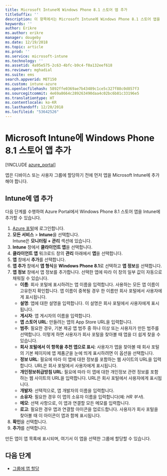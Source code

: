 ```yaml
---
title: Microsoft Intune에 Windows Phone 8.1 스토어 앱 추가
titleSuffix: ''
description: 이 항목에서는 Microsoft Intune에 Windows Phone 8.1 스토어 앱을 추가하는 방법을 설명합니다.
keywords: ''
author: Erikre
ms.author: erikre
manager: dougeby
ms.date: 12/19/2018
ms.topic: article
ms.prod: ''
ms.service: microsoft-intune
ms.technology: ''
ms.assetid: 4a95e575-2c63-4bfc-b9c4-f0a132eef618
ms.reviewer: mghadial
ms.suite: ems
search.appverid: MET150
ms.custom: intune-azure
ms.openlocfilehash: 5892ffe0369ae7b43489c1ce5c327f88c0d857f3
ms.sourcegitcommit: 4e69a8664c289263490daa4c02bc6b81c33196e5
ms.translationtype: HT
ms.contentlocale: ko-KR
ms.lasthandoff: 12/20/2018
ms.locfileid: "53642526"
---
```

# <a name="add-windows-phone-81-store-apps-to-microsoft-intune"></a>Microsoft Intune에 Windows Phone 8.1 스토어 앱 추가

[!INCLUDE [azure_portal](./includes/azure_portal.md)]

앱은 디바이스 또는 사용자 그룹에 할당하기 전에 먼저 앱을 Microsoft Intune에 추가해야 합니다. 

## <a name="add-an-app-to-intune"></a>Intune에 앱 추가
다음 단계를 수행하여 Azure Portal에서 Windows Phone 8.1 스토어 앱을 Intune에 추가할 수 있습니다.

1. [Azure 포털](https://portal.azure.com)에 로그인합니다.
2. **모든 서비스** > **Intune**을 선택합니다.  
    Intune은 **모니터링 + 관리** 섹션에 있습니다.
3. **Intune** 창에서 **클라이언트 앱**을 선택합니다.
4. **클라이언트 앱** 워크로드 창의 **관리** 아래에서 **앱**을 선택합니다.
5. **앱** 창에서 **추가**를 선택합니다.
6. **앱 추가** 창에서 **앱 형식**을 **Windows Phone 8.1**로 선택하고 **앱 정보**를 선택합니다.
7. **앱 정보** 창에서 앱 정보를 추가합니다. 선택한 앱에 따라 이 창의 일부 값이 자동으로 채워질 수 있습니다.
    - **이름**: 회사 포털에 표시하려는 앱 이름을 입력합니다. 사용하는 모든 앱 이름이 고유한지 확인합니다. 앱 이름이 중복될 경우 한 이름만 회사 포털에서 사용자에게 표시됩니다.
    - **설명**: 앱에 대한 설명을 입력합니다. 이 설명은 회사 포털에서 사용자에게 표시됩니다.
    - **게시자**: 앱 게시자의 이름을 입력합니다.
    - **앱 스토어 URL**: 만들려는 앱의 App Store URL을 입력합니다.
    - **범주**: 필요한 경우, 기본 제공 앱 범주 중 하나 이상 또는 사용자가 만든 범주를 선택합니다. 이렇게 하면 사용자가 회사 포털을 찾아볼 때 앱을 더 쉽게 찾을 수 있습니다.
    - **회사 포털에서 이 항목을 추천 앱으로 표시**: 사용자가 앱을 찾아볼 때 회사 포털의 기본 페이지에 앱 제품군을 눈에 띄게 표시하려면 이 옵션을 선택합니다.
    - **정보 URL**: 필요에 따라 이 앱에 대한 정보를 포함하는 웹 사이트의 URL을 입력합니다. URL은 회사 포털에서 사용자에게 표시됩니다.
    - **개인정보취급방침 URL**: 필요에 따라 이 앱에 대한 개인정보 관련 정보를 포함하는 웹 사이트의 URL을 입력합니다. URL은 회사 포털에서 사용자에게 표시됩니다.
    - **개발자**: 선택적으로, 앱 개발자의 이름을 입력합니다.
    - **소유자**: 필요한 경우 이 앱의 소유자 이름을 입력합니다(예: *HR 부서*).
    - **메모**: 선택 사항으로, 이 앱과 연결할 모든 메모를 입력합니다.
    - **로고**: 필요한 경우 앱과 연결할 아이콘을 업로드합니다. 사용자가 회사 포털을 찾아볼 때 이 아이콘이 앱과 함께 표시됩니다.
8. **확인**을 선택합니다.
9. **추가**를 선택합니다.

만든 앱이 앱 목록에 표시되며, 여기서 이 앱을 선택한 그룹에 할당할 수 있습니다.

## <a name="next-steps"></a>다음 단계

- [그룹에 앱 할당](apps-deploy.md)
